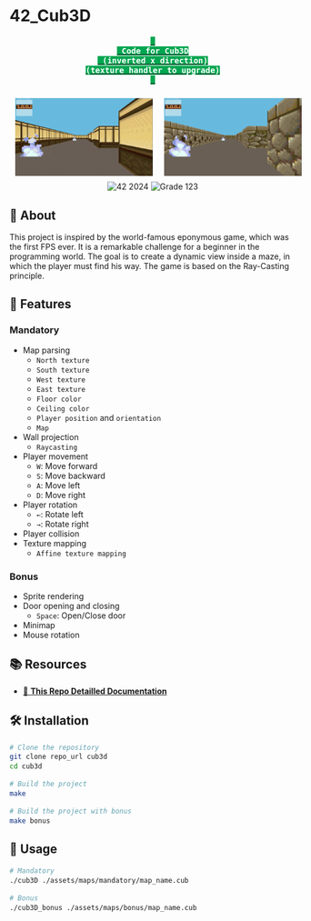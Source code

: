 # 42_Cub3D

<div align="center">

[<kbd style="background-color: #00a651; color: #ffffff; font-weight: bold;"> <br> Code for Cub3D <br> (inverted x direction) <br> (texture handler to upgrade) <br> </kbd>](https://github.com/Tablerase/42_Cub3D/archive/refs/heads/main.zip)

<div style="display: flex; justify-content: space-between; padding: 10px; align-items: center;">
  <img src="https://github.com/Tablerase/42_Projects/raw/main/Projects/Cube3D/Media/cub3d-japan.gif" width="50%" style="margin-right: 10px;">
  <img src="https://github.com/Tablerase/42_Projects/raw/main/Projects/Cube3D/Media/cub3d-stone.gif" width="50%" style="margin-left: 10px;">
</div>

<img src="https://img.shields.io/badge/Version-2024-000000?style=for-the-badge&logo=42" alt="42 2024">
<img src="https://img.shields.io/badge/Grade-123-brightgreen?style=for-the-badge" alt="Grade 123">

</div>

## 📖 About

This project is inspired by the world-famous eponymous game, which was the first FPS ever. It is a remarkable challenge for a beginner in the programming world. The goal is to create a dynamic view inside a maze, in which the player must find his way. The game is based on the Ray-Casting principle.

## 🚀 Features

### Mandatory

- Map parsing
  - `North texture`
  - `South texture`
  - `West texture`
  - `East texture`
  - `Floor color`
  - `Ceiling color`
  - `Player position` and `orientation`
  - `Map`
- Wall projection
  - `Raycasting`
- Player movement
  - `W`: Move forward
  - `S`: Move backward
  - `A`: Move left
  - `D`: Move right
- Player rotation
  - `←`: Rotate left
  - `→`: Rotate right
- Player collision
- Texture mapping
  - `Affine texture mapping`

### Bonus

- Sprite rendering
- Door opening and closing
  - `Space`: Open/Close door
- Minimap
- Mouse rotation

## 📚 Resources

- [📓 **This Repo Detailled Documentation**](https://github.com/Tablerase/42_Projects/tree/main/Projects/Cube3D)

## 🛠️ Installation

```bash
# Clone the repository
git clone repo_url cub3d
cd cub3d
```

```bash
# Build the project
make
```

```bash
# Build the project with bonus
make bonus
```

## 🚦 Usage

```bash
# Mandatory
./cub3D ./assets/maps/mandatory/map_name.cub
```

```bash
# Bonus
./cub3D_bonus ./assets/maps/bonus/map_name.cub
```
